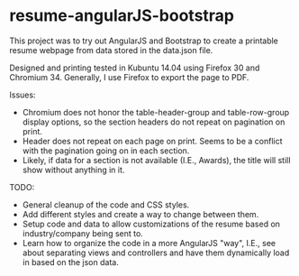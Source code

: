 resume-angularJS-bootstrap
==========================

This project was to try out AngularJS and Bootstrap to create a printable resume webpage from data stored in the data.json file.

Designed and printing tested in Kubuntu 14.04 using Firefox 30 and Chromium 34. Generally, I use Firefox to export the page to PDF.

Issues:

* Chromium does not honor the table-header-group and table-row-group display options, so the section headers do not repeat on pagination on print.
* Header does not repeat on each page on print. Seems to be a conflict with the pagination going on in each section. 
* Likely, if data for a section is not available (I.E., Awards), the title will still show without anything in it.

TODO:

* General cleanup of the code and CSS styles.
* Add different styles and create a way to change between them.
* Setup code and data to allow customizations of the resume based on industry/company being sent to.
* Learn how to organize the code in a more AngularJS "way", I.E., see about separating views and controllers and have them dynamically load in based on the json data.
